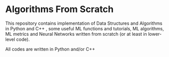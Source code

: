 # Algorithms From Scratch
This repository contains implementation of Data Structures and Algorithms in Python and C++ , some useful ML functions and tutorials, ML algorithms, ML metrics and Neural Networks written from scratch (or at least in lower-level code). 

All codes are written in Python and/or C++
